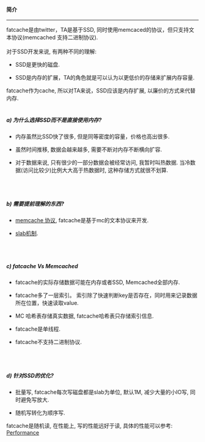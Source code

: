 #### 简介 ####

------------------

fatcache是由twitter，TA是基于SSD, 同时使用memcaced的协议，但只支持文本协议(memcached 支持二进制协议).
<br />
<br />
对于SSD开发来说, 有两种不同的理解:

*   SSD是更快的磁盘.

*   SSD是内存的扩展，TA的角色就是可以认为以更低价的存储来扩展内存容量.

fatcache作为cache, 所以对TA来说，SSD应该是内存扩展, 以廉价的方式来代替内存.
<br />
<br />
##### a) 为什么选择SSD而不是直接使用内存? #####

*   内存虽然比SSD快了很多, 但是同等密度的容量，价格也高出很多.

*   虽然时间推移, 数据会越来越多, 需要不断对内存不断横向扩容.

*   对于数据来说, 只有很少的一部分数据会被经常访问, 我暂时叫热数据.
    当冷数据(访问比较少)比例大大高于热数据时, 这种存储方式就很不划算.
<br />
<br />

##### b) 需要提前理解的东西? ######

*  [memcache 协议](https://github.com/memcached/memcached/blob/master/doc/protocol.txt), fatcache是基于mc的文本协议来开发.

*  [slab机制](http://en.wikipedia.org/wiki/Slab_allocation). 
<br />
<br />

##### c) fatcache Vs Memcached #####

*   fatcache的实际存储数据可能在内存或者SSD, Memcached全部内存.
  
*   fatcache多了一层索引。 索引除了快速判断key是否存在，同时用来记录数据所在位置，快速读取value.
  
*   MC 哈希表存储真实数据, fatcache哈希表只存储索引信息.

*   fatcache是单线程.  
  
*   fatcache不支持二进制协议.
<br />
<br />

##### d) 针对SSD的优化? #####

*   批量写, fatcache每次写磁盘都是slab为单位, 默认1M, 减少大量的小IO写, 同时避免写放大.


*   随机写转化为顺序写. 

fatcache是随机读, 在性能上, 写的性能远好于读, 具体的性能可以参考: [Performance](https://github.com/twitter/fatcache/blob/master/notes/performance.md)
